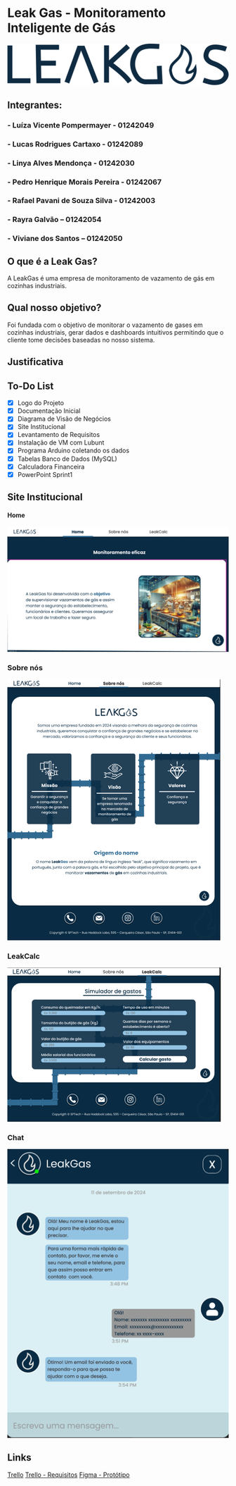 # Leak Gas - Monitoramento Inteligente de Gás

![](imagens/leak_gas_logo.png)

## Integrantes:
### - Luíza Vicente Pompermayer - 01242049 
### - Lucas Rodrigues Cartaxo - 01242089 
### - Linya Alves Mendonça - 01242030 
### - Pedro Henrique Morais Pereira - 01242067  
### - Rafael Pavani de Souza Silva - 01242003  
### - Rayra Galvão – 01242054 
### - Viviane dos Santos – 01242050 

## O que é a Leak Gas?
A LeakGas é uma empresa de monitoramento de vazamento de gás em cozinhas industriais.

## Qual nosso objetivo?
Foi fundada com o objetivo de monitorar o vazamento de gases em cozinhas industriais, gerar dados e dashboards intuitivos permitindo que o cliente tome decisões baseadas no nosso sistema.

## Justificativa


## To-Do List
- [x] Logo do Projeto
- [x] Documentação Inicial
- [x] Diagrama de Visão de Negócios
- [x] Site Institucional       
- [x] Levantamento de Requisitos
- [x] Instalação de VM com Lubunt
- [x] Programa Arduino coletando os dados
- [x] Tabelas Banco de Dados (MySQL)
- [x] Calculadora Financeira
- [x] PowerPoint Sprint1

## Site Institucional
#### Home
![](imagens/home.png)

### Sobre nós
![](imagens/sobre.png)
 
### LeakCalc
![](imagens/leakcalc.png)

### Chat
![](imagens/chat.png)

## Links
[Trello](https://trello.com/b/fyMIWQUe/leakgas)
[Trello - Requisitos](https://trello.com/b/ngaoxIbc/leakgas-requisitos)
[Figma - Protótipo](https://www.figma.com/design/jppv5fyG7OaXwq2koobL0G/LeakGas?node-id=0-1&node-type=canvas&t=QrTuzWsiW86Nv6cm-0)
